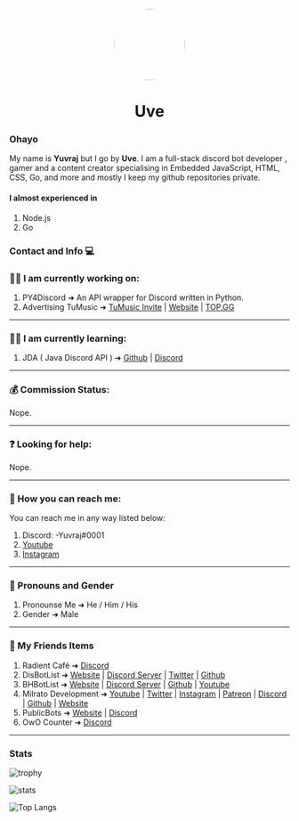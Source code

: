 <p align="center">    
    <img style="border-radius: 100px" width="128" height="128" src="https://user-images.githubusercontent.com/74107109/132130927-93ef6151-cc5a-49d3-9831-1f9ff14644ed.png">
</p>
<h1 align="center">Uve</h1>

### Ohayo
My name is **Yuvraj** but I go by **Uve**. I am a full-stack discord bot developer , gamer and a content creator specialising in Embedded JavaScript, HTML, CSS, Go, and more and mostly I keep my github repositories private.

#### I almost experienced in
1. Node.js
2. Go

### Contact and Info 💻

### 👨‍💻 I am currently working on:
1. PY4Discord ➜ An API wrapper for Discord written in Python.
2. Advertising TuMusic ➜ [TuMusic Invite](https://dsc.gg/tum) | [Website](https://Tu.dreameruve.repl.co/) | [TOP.GG](https://top.gg/bot/839699231983403019/vote)

---
### 👩‍🏫 I am currently learning:
1. JDA ( Java Discord API ) ➜ [Github](https://github.com/DV8FromTheWorld/JDA) | [Discord](https://discord.gg/jda)

---
### 💰 Commission Status:
Nope.

---
### ❓ Looking for help:
Nope.

---
### 📧 How you can reach me:
You can reach me in any way listed below:
1. Discord: -Yuvraj#0001
2. [Youtube](https://rotf.lol/Uve-FF)
3. [Instagram](https://www.instagram.com/v_uve.ff)

---
### 👦 Pronouns and Gender
1. Pronounse Me ➜ He / Him / His
2. Gender ➜ Male

---
### 👬 My Friends Items
1. Radient Café ➜ [Discord](https://dsc.gg/rdtc)
2. DisBotList ➜ [Website](https://disbotlist.xyz) | [Discord Server](https://discord.gg/disbotlist) | [Twitter](https://twitter.com/BotlistDis) | [Github](https://github.com/disbotlist-xyz)
3. BHBotList ➜ [Website](https://bhbotlist.xyz) | [Discord Server](https://discord.gg/wqvPjmJ36Y) | [Github](https://github.com/bhbotlist-xyz) | [Youtube](https://www.youtube.com/channel/UC8kszW3C8Qtrnn4WTegl4PQ)
4. Milrato Development ➜ [Youtube](https://www.youtube.com/c/Tomato6966) | [Twitter](https://twitter.com/MilratoDev) | [Instagram](https://www.instagram.com/MilratoDev/) | [Patreon](https://www.patreon.com/MilratoDevelopment?fan_landing=true) | [Discord](https://discord.gg/XyrqcdS) | [Github](https://github.com/Tomato6966) | [Website](https://milrato.eu)
5. PublicBots ➜ [Website](https://bot-list.publicbots.eu/) | [Discord](https://discord.gg/dT6pwYwsrf)
6. OwO Counter ➜ [Discord](https://discord.gg/VdXWBjy5E7)

---

### Stats
![trophy](https://github-profile-trophy.vercel.app/?username=Dreamer-Uve&theme=gruvbox)

![stats](https://github-readme-stats.vercel.app/api?username=Dreamer-Uve&show_icons=true&theme=radical) 

![Top Langs](https://github-readme-stats.vercel.app/api/top-langs/?username=Dreamer-Uve&layout=compact&show_icons=true&title_color=fff&icon_color=79ff97&text_color=9f9f9f&bg_color=151515)
# 

